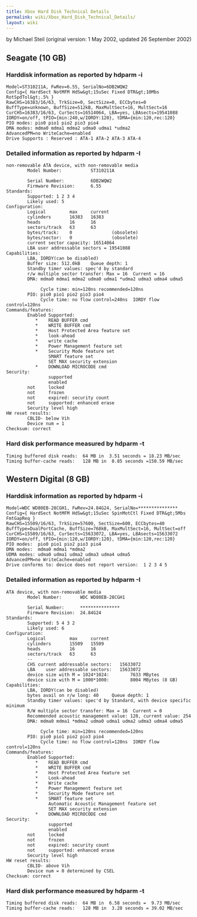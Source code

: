 ```yaml
---
title: Xbox Hard Disk Technical Details
permalink: wiki/Xbox_Hard_Disk_Technical_Details/
layout: wiki
---
```


by Michael Steil (original version: 1 May 2002, updated 26 September
2002)

Seagate (10 GB)
---------------

### Harddisk information as reported by hdparm -i

    Model=ST310211A, FwRev=6.55, SerialNo=6DB2WQW2
    Config={ HardSect NotMFM HdSw&gt;15uSec Fixed DTR&gt;10Mbs RotSpdTol&gt;.5% }
    RawCHS=16383/16/63, TrkSize=0, SectSize=0, ECCbytes=0
    BuffType=unknown, BuffSize=512kB, MaxMultSect=16, MultSect=16
    CurCHS=16383/16/63, CurSects=16514064, LBA=yes, LBAsects=19541088
    IORDY=on/off, tPIO={min:240,w/IORDY:120}, tDMA={min:120,rec:120}
    PIO modes: pio0 pio1 pio2 pio3 pio4 
    DMA modes: mdma0 mdma1 mdma2 udma0 udma1 *udma2 
    AdvancedPM=no WriteCache=enabled
    Drive Supports : Reserved : ATA-1 ATA-2 ATA-3 ATA-4 

### Detailed information as reported by hdparm -I

    non-removable ATA device, with non-removable media
            Model Number:           ST310211A                          
        
            Serial Number:          6DB2WQW2            
            Firmware Revision:      6.55    
    Standards:
            Supported: 1 2 3 4 
            Likely used: 5
    Configuration:
            Logical         max     current
            cylinders       16383   16383
            heads           16      16
            sectors/track   63      63
            bytes/track:    0               (obsolete)
            bytes/sector:   0               (obsolete)
            current sector capacity: 16514064
            LBA user addressable sectors = 19541088
    Capabilities:
            LBA, IORDY(can be disabled)
            Buffer size: 512.0kB    Queue depth: 1
            Standby timer values: spec'd by standard
            r/w multiple sector transfer: Max = 16  Current = 16
            DMA: mdma0 mdma1 mdma2 udma0 udma1 *udma2 udma3 udma4 udma5

                 Cycle time: min=120ns recommended=120ns
            PIO: pio0 pio1 pio2 pio3 pio4 
                 Cycle time: no flow control=240ns  IORDY flow control=120ns
    Commands/features:
            Enabled Supported:
               *    READ BUFFER cmd
               *    WRITE BUFFER cmd
               *    Host Protected Area feature set
               *    look-ahead
               *    write cache
               *    Power Management feature set
               *    Security Mode feature set
                    SMART feature set
                    SET MAX security extension
               *    DOWNLOAD MICROCODE cmd
    Security: 
                    supported
                    enabled
            not     locked
            not     frozen
            not     expired: security count
            not     supported: enhanced erase
            Security level high
    HW reset results:
            CBLID- below Vih
            Device num = 1
    Checksum: correct

### Hard disk performance measured by hdparm -t

    Timing buffered disk reads:  64 MB in  3.51 seconds = 18.23 MB/sec
    Timing buffer-cache reads:   128 MB in  0.85 seconds =150.59 MB/sec

Western Digital (8 GB)
----------------------

### Harddisk information as reported by hdparm -i

    Model=WDC WD80EB-28CGH1, FwRev=24.84G24, SerialNo=***************
    Config={ HardSect NotMFM HdSw&gt;15uSec SpinMotCtl Fixed DTR&gt;5Mbs FmtGapReq }
    RawCHS=15509/16/63, TrkSize=57600, SectSize=600, ECCbytes=40
    BuffType=DualPortCache, BuffSize=768kB, MaxMultSect=16, MultSect=off
    CurCHS=15509/16/63, CurSects=15633072, LBA=yes, LBAsects=15633072
    IORDY=on/off, tPIO={min:120,w/IORDY:120}, tDMA={min:120,rec:120}
    PIO modes:  pio0 pio1 pio2 pio3 pio4 
    DMA modes:  mdma0 mdma1 *mdma2 
    UDMA modes: udma0 udma1 udma2 udma3 udma4 udma5 
    AdvancedPM=no WriteCache=enabled
    Drive conforms to: device does not report version:  1 2 3 4 5

### Detailed information as reported by hdparm -I

    ATA device, with non-removable media
            Model Number:       WDC WD80EB-28CGH1                      

            Serial Number:      *************** 
            Firmware Revision:  24.84G24
    Standards:
            Supported: 5 4 3 2 
            Likely used: 6
    Configuration:
            Logical         max     current
            cylinders       15509   15509
            heads           16      16
            sectors/track   63      63
            --
            CHS current addressable sectors:   15633072
            LBA    user addressable sectors:   15633072
            device size with M = 1024*1024:        7633 MBytes
            device size with M = 1000*1000:        8004 MBytes (8 GB)
    Capabilities:
            LBA, IORDY(can be disabled)
            bytes avail on r/w long: 40     Queue depth: 1
            Standby timer values: spec'd by Standard, with device specific minimum
            R/W multiple sector transfer: Max = 16  Current = 0
            Recommended acoustic management value: 128, current value: 254
            DMA: mdma0 mdma1 *mdma2 udma0 udma1 udma2 udma3 udma4 udma5

                 Cycle time: min=120ns recommended=120ns
            PIO: pio0 pio1 pio2 pio3 pio4 
                 Cycle time: no flow control=120ns  IORDY flow control=120ns
    Commands/features:
            Enabled Supported:
               *    READ BUFFER cmd
               *    WRITE BUFFER cmd
               *    Host Protected Area feature set
               *    Look-ahead
               *    Write cache
               *    Power Management feature set
               *    Security Mode feature set
               *    SMART feature set
                    Automatic Acoustic Management feature set 
                    SET MAX security extension
               *    DOWNLOAD MICROCODE cmd
    Security: 
                    supported
                    enabled
            not     locked
            not     frozen
            not     expired: security count
            not     supported: enhanced erase
            Security level high
    HW reset results:
            CBLID- above Vih
            Device num = 0 determined by CSEL
    Checksum: correct

### Hard disk performance measured by hdparm -t

    Timing buffered disk reads:  64 MB in  6.58 seconds =  9.73 MB/sec
    Timing buffer-cache reads:   128 MB in  3.28 seconds = 39.02 MB/sec
